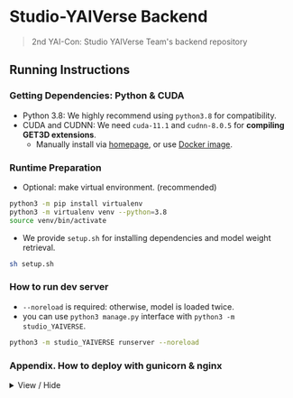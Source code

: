 # Studio-YAIVerse Backend

> 2nd YAI-Con: Studio YAIVerse Team's backend repository

## Running Instructions

### Getting Dependencies: Python & CUDA

* Python 3.8: We highly recommend using `python3.8` for compatibility.
* CUDA and CUDNN: We need `cuda-11.1` and `cudnn-8.0.5` for **compiling GET3D extensions**.
  * Manually install via [homepage](https://developer.nvidia.com/cuda-downloads), or use [Docker image](https://hub.docker.com/r/nvidia/cuda).

### Runtime Preparation

* Optional: make virtual environment. (recommended)

```bash
python3 -m pip install virtualenv
python3 -m virtualenv venv --python=3.8
source venv/bin/activate
```

* We provide `setup.sh` for installing dependencies and model weight retrieval.

```bash
sh setup.sh
```

### How to run dev server

* `--noreload` is required: otherwise, model is loaded twice.
* you can use `python3 manage.py` interface with `python3 -m studio_YAIVERSE`.

```bash
python3 -m studio_YAIVERSE runserver --noreload
```

### Appendix. How to deploy with gunicorn & nginx

<details>
<summary>View / Hide</summary>

* `SERVER_NAME`, `SECRET_KEY`(optional) is required. alternate it to your server address.
  ```bash
  export SERVER_NAME={your-server-address}
  export SECRET_KEY={secret-key}
  ```

1. Write secret.json: implement SECRET_KEY, ALLOWED_HOSTS, and DATABASES
   ```bash
   echo "{
     \"ALLOWED_HOSTS\": [\"$SERVER_NAME\"],
     \"SECRET_KEY\" : \"$SECRET_KEY\",
     \"DATABASES\": {
       \"default\": {
         \"ENGINE\": \"django.db.backends.sqlite3\",
         \"NAME\": \"$(pwd)/db.sqlite3\"
       }
     }
   }
   " > secret.json
   ```
2. Write gunicorn service file (gunicorn is already installed by `setup.sh`)
   ```bash
   sudo echo "[Unit]
   Description=studio-YAIVERSE gunicorn daemon
   After=network.target
   
   [Service]
   User=$(whoami)
   Group=$(whoami)
   WorkingDirectory=$(pwd)
   ExecStart=$(which gunicorn) \\
           --workers 2 \\
           --bind unix:/tmp/studio-yaiverse-gunicorn.sock \\
           studio_YAIVERSE.wsgi:application
   
   [Install]
   WantedBy=multi-user.target" > /etc/systemd/system/studio-yaiverse-gunicorn.service
   ```
3. Install nginx, prepare static files, and configure your site.
   ```bash
   sudo apt install nginx
   
   TORCH_ENABLED=0 python -m studio_YAIVERSE collectstatic
   
   sudo echo "server {
           listen 80;
           server_name $SERVER_NAME;
   
           location = /favicon.ico { access_log off; log_not_found off; }
   
           location /static {
                   alias $(pwd)/staticfiles;
           }
   
           location /media {
                   alias $(pwd)/attachment;
           }
   
           location / {
                   include proxy_params;
                   proxy_pass http://unix:/tmp/studio-yaiverse-gunicorn.sock;
           }
   }" > /etc/nginx/sites-available/studio-yaiverse-site
   
   if [ -f /etc/nginx/sites-enabled/default ]; then
       sudo rm /etc/nginx/sites-enabled/default
   fi
   sudo ln -s /etc/nginx/sites-available/studio-yaiverse-site /etc/nginx/sites-enabled/studio-yaiverse-site
   ```
4. Enable and start gunicorn and nginx service
   ```bash
   sudo systemctl enable studio-yaiverse-gunicorn
   sudo systemctl start studio-yaiverse-gunicorn
   sudo systemctl enable nginx
   sudo systemctl restart nginx
   ```
5. Your site is now running at `http://$SERVER_NAME`!

</details>

